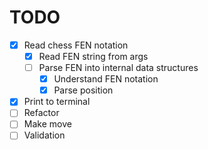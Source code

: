 # TODO

- [x] Read chess FEN notation
    - [x] Read FEN string from args
    - [ ] Parse FEN into internal data structures
        - [x] Understand FEN notation
        - [x] Parse position
- [x] Print to terminal
- [ ] Refactor
- [ ] Make move
- [ ] Validation
